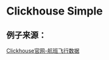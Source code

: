 # Clickhouse Simple

## 例子来源：

[Clickhouse官网-航班飞行数据](https://clickhouse.yandex/docs/zh/getting_started/example_datasets/ontime/)